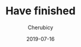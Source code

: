 ---
layout: post
title: 'Have finished'

date: 2019-07-16

author: Cherubicy

cover: 'https://i.loli.net/2019/07/16/5d2d2529ca52483597.jpg'

---